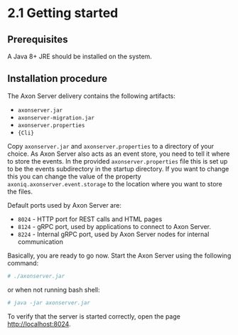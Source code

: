 # 2.1 Getting started

## Prerequisites

A Java 8+ JRE should be installed on the system.

## Installation procedure

The Axon Server delivery contains the following artifacts:

* `axonserver.jar`
* `axonserver-migration.jar`
* `axonserver.properties`
* `{Cli}`

Copy `axonserver.jar` and `axonserver.properties` to a directory of your choice. As Axon Server also acts as an event store, you need to tell it where to store the events. In the provided `axonserver.properties` file this is set up to be the events subdirectory in the startup directory. If you want to change this you can change the value of the property `axoniq.axonserver.event.storage` to the location where you want to store the files.

Default ports used by Axon Server are:

* `8024` - HTTP port for REST calls and HTML pages
* `8124` - gRPC port, used by applications to connect to Axon Server.
* `8224` - Internal gRPC port, used by Axon Server nodes for internal communication

Basically, you are ready to go now. Start the Axon Server using the following command:

```bash
# ./axonserver.jar
```

or when not running bash shell:

```bash
# java -jar axonserver.jar
```

To verify that the server is started correctly, open the page [http://localhost:8024](http://localhost:8024).

